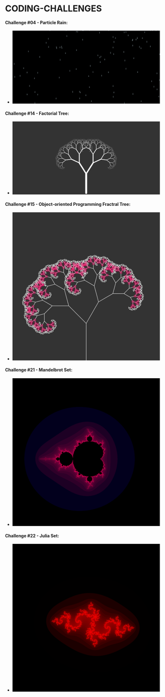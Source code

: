 # CODING-CHALLENGES


#### Challenge #04 - Particle Rain:
- ![Rain](04_Purple_Rain/Images/download%20(1).png)


#### Challenge #14 - Factorial Tree:
- ![Factorial Tree](/14_Factral_Tree/Images/download.png)


#### Challenge #15 - Object-oriented Programming Fractral Tree:
- ![OOBJ Fractral Tree](/15_OOBJ_Fractral_Tree/Images/download.png)

#### Challenge #21 - Mandelbrot Set:
- ![Mandelbrot Set](21_Mandelbrot_Set/Images/download%20(10).png)

#### Challenge #22 - Julia Set:
- ![Julia Set](22_Julia_Set/Images/download%20(7).png)
